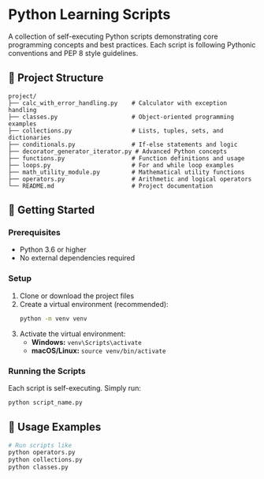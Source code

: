 # Python Learning Scripts

A collection of self-executing Python scripts demonstrating core programming concepts and best practices. Each script is following Pythonic conventions and PEP 8 style guidelines.

## 📁 Project Structure

```
project/
├── calc_with_error_handling.py    # Calculator with exception handling
├── classes.py                     # Object-oriented programming examples
├── collections.py                 # Lists, tuples, sets, and dictionaries
├── conditionals.py                # If-else statements and logic
├── decorator_generator_iterator.py # Advanced Python concepts
├── functions.py                   # Function definitions and usage
├── loops.py                       # For and while loop examples
├── math_utility_module.py         # Mathematical utility functions
├── operators.py                   # Arithmetic and logical operators
└── README.md                      # Project documentation
```

## 🚀 Getting Started

### Prerequisites
- Python 3.6 or higher
- No external dependencies required

### Setup
1. Clone or download the project files
2. Create a virtual environment (recommended):
   ```bash
   python -m venv venv
   ```
3. Activate the virtual environment:
   - **Windows:** `venv\Scripts\activate`
   - **macOS/Linux:** `source venv/bin/activate`

### Running the Scripts
Each script is self-executing. Simply run:
```bash
python script_name.py
```
## 📖 Usage Examples

```bash
# Run scripts like
python operators.py
python collections.py
python classes.py

```